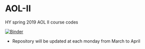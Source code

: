 # AOL-II
HY spring 2019 AOL II course codes

[![Binder](https://mybinder.org/badge_logo.svg)](https://mybinder.org/v2/gh/Holminer/AOL-II/master)

- Repository will be updated at each monday from March to April
